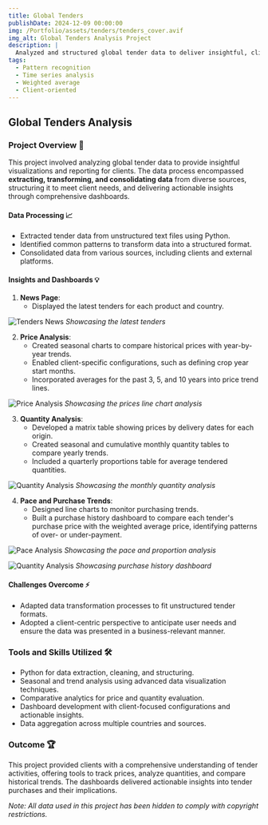 ```yaml
---
title: Global Tenders
publishDate: 2024-12-09 00:00:00
img: /Portfolio/assets/tenders/tenders_cover.avif
img_alt: Global Tenders Analysis Project
description: |
  Analyzed and structured global tender data to deliver insightful, client-focused dashboards for tracking prices, quantities, and trends across multiple countries.
tags:
  - Pattern recognition
  - Time series analysis
  - Weighted average
  - Client-oriented
---
```


## Global Tenders Analysis

### Project Overview 📌
This project involved analyzing global tender data to provide insightful visualizations and reporting for clients. The data process encompassed **extracting, transforming, and consolidating data** from diverse sources, structuring it to meet client needs, and delivering actionable insights through comprehensive dashboards.

#### Data Processing 📈
- Extracted tender data from unstructured text files using Python.
- Identified common patterns to transform data into a structured format.
- Consolidated data from various sources, including clients and external platforms.

#### Insights and Dashboards 💡
1. **News Page**:
   - Displayed the latest tenders for each product and country.

![Tenders News](/Portfolio/assets/tenders/1_Power_BI_Analysis.png)
*Showcasing the latest tenders*

2. **Price Analysis**:
   - Created seasonal charts to compare historical prices with year-by-year trends.
   - Enabled client-specific configurations, such as defining crop year start months.
   - Incorporated averages for the past 3, 5, and 10 years into price trend lines.

![Price Analysis](/Portfolio/assets/tenders/2_Power_BI_Analysis.png)
*Showcasing the prices line chart analysis*

3. **Quantity Analysis**:
   - Developed a matrix table showing prices by delivery dates for each origin.
   - Created seasonal and cumulative monthly quantity tables to compare yearly trends.
   - Included a quarterly proportions table for average tendered quantities.

![Quantity Analysis](/Portfolio/assets/tenders/3_Power_BI_Analysis.png)
*Showcasing the monthly quantity analysis*

4. **Pace and Purchase Trends**:
   - Designed line charts to monitor purchasing trends.
   - Built a purchase history dashboard to compare each tender's purchase price with the weighted average price, identifying patterns of over- or under-payment.

![Pace Analysis](/Portfolio/assets/tenders/4_Power_BI_Analysis.png)
*Showcasing the pace and proportion analysis*

![Quantity Analysis](/Portfolio/assets/tenders/5_Power_BI_Analysis.png)
*Showcasing purchase history dashboard*

#### Challenges Overcome ⚡
- Adapted data transformation processes to fit unstructured tender formats.
- Adopted a client-centric perspective to anticipate user needs and ensure the data was presented in a business-relevant manner.

### Tools and Skills Utilized 🛠️
- Python for data extraction, cleaning, and structuring.
- Seasonal and trend analysis using advanced data visualization techniques.
- Comparative analytics for price and quantity evaluation.
- Dashboard development with client-focused configurations and actionable insights.
- Data aggregation across multiple countries and sources.

### Outcome 🏆
This project provided clients with a comprehensive understanding of tender activities, offering tools to track prices, analyze quantities, and compare historical trends. The dashboards delivered actionable insights into tender purchases and their implications.


*Note: All data used in this project has been hidden to comply with copyright restrictions.*
